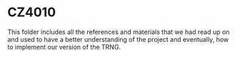 # CZ4010
This folder includes all the references and materials that we had read up on and used to have a better understanding of the project and eventually, how to implement our version of the TRNG.
